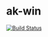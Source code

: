 # ak-win

[![Build Status](https://travis-ci.org/HirokiTachiyama/ak-win.svg?branch=master)](https://travis-ci.org/HirokiTachiyama/ak-win)

